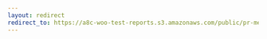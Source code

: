 ```yaml
---
layout: redirect
redirect_to: https://a8c-woo-test-reports.s3.amazonaws.com/public/pr-merge/44897/api/index.html
---
```

